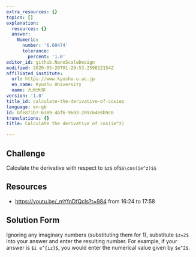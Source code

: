 ```yaml
---
extra_resources: {}
topics: []
explanation:
  resources: {}
  answer:
    Numeric:
      number: '6.60474'
      tolerance:
        percent: '1.0'
editor_id: github.NanoScaleDesign
modified: 2020-05-28T01:20:53.259812154Z
affiliated_institute:
  url: https://www.kyushu-u.ac.jp
  en_name: Kyushu University
  name: 九州大学
version: '1.0'
title_id: calculate-the-derivative-of-cosiez
language: en-gb
id: bfe871b7-6389-4bf6-9603-209c64e0b9c0
translations: {}
title: Calculate the derivative of cos(ie^z)

---
```


## Challenge
Calculate the derivative with respect to `$z$` of`$$\cos(ie^z)$$`

## Resources
- https://youtu.be/_mYfnDfQcls?t=984 from 16:24 to 17:58

## Solution Form
Ignoring any imaginary numbers (substituting them for 1), substitute `$z=2$` into your answer and enter the resulting number.
For example, if your answer is `$i e^{iz}$`, you would enter the numerical value given by `$e^2$`.